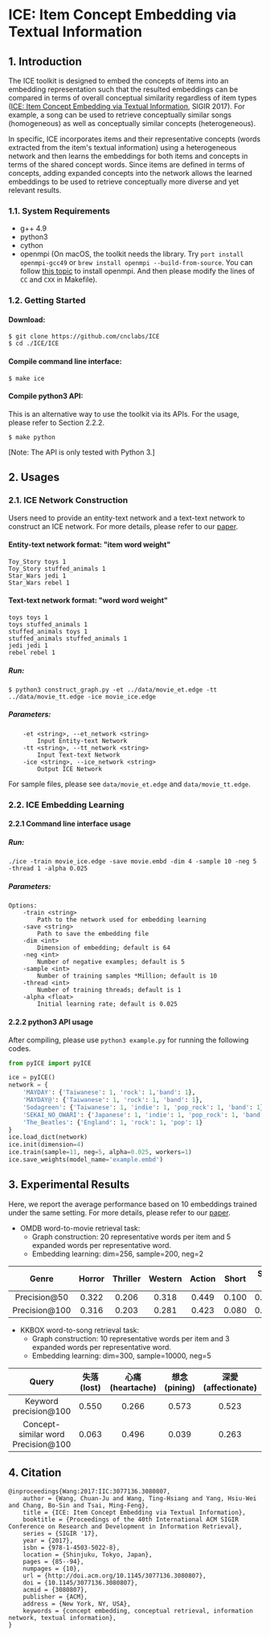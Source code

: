 # ICE: Item Concept Embedding via Textual Information
## 1. Introduction
The ICE toolkit is designed to embed the concepts of items into an embedding representation such that the resulted embeddings can be compared in terms of overall conceptual similarity regardless of item types ([ICE: Item Concept Embedding via Textual Information](http://dl.acm.org/citation.cfm?doid=3077136.3080807), SIGIR 2017). For example, a song can be used to retrieve conceptually similar songs (homogeneous) as well as conceptually similar concepts (heterogeneous).

In specific, ICE incorporates items and their representative concepts (words extracted from the item's textual information) using a heterogeneous network and then learns the embeddings for both items and concepts in terms of the shared concept words. Since items are defined in terms of concepts, adding expanded concepts into the network allows the learned embeddings to be used to retrieve conceptually more diverse and yet relevant results.

### 1.1. System Requirements
- g++ 4.9
- python3
- cython
- openmpi (On macOS, the toolkit needs the library. Try ```port install openmpi-gcc49``` or ```brew install openmpi --build-from-source```. You can follow [this topic](https://stackoverflow.com/questions/27930481/how-to-build-openmpi-with-homebrew-and-gcc-4-9m) to install openmpi. And then please modify the lines of `CC` and `CXX` in Makefile).

### 1.2. Getting Started
#### Download:
```
$ git clone https://github.com/cnclabs/ICE
$ cd ./ICE/ICE
```

#### Compile command line interface:
```
$ make ice
```
#### Compile python3 API:
This is an alternative way to use the toolkit via its APIs. For the usage, please refer to Section 2.2.2.
```
$ make python
```
[Note: The API is only tested with Python 3.]

## 2. Usages
### 2.1. ICE Network Construction
Users need to provide an entity-text network and a text-text network to construct an ICE network. For more details, please refer to our [paper](http://dl.acm.org/citation.cfm?doid=3077136.3080807).

#### Entity-text network format: "item word weight"
```
Toy_Story toys 1
Toy_Story stuffed_animals 1
Star_Wars jedi 1
Star_Wars rebel 1
```
#### Text-text network format: "word word weight"
```
toys toys 1
toys stuffed_animals 1
stuffed_animals toys 1
stuffed_animals stuffed_animals 1
jedi jedi 1
rebel rebel 1
```
##### Run:
```
$ python3 construct_graph.py -et ../data/movie_et.edge -tt ../data/movie_tt.edge -ice movie_ice.edge
```
##### Parameters:
```
    -et <string>, --et_network <string>
        Input Entity-text Network
    -tt <string>, --tt_network <string>
        Input Text-text Network
    -ice <string>, --ice_network <string>
        Output ICE Network
```
For sample files, please see `data/movie_et.edge` and `data/movie_tt.edge`.

### 2.2. ICE Embedding Learning
#### 2.2.1 Command line interface usage
##### Run:
```
./ice -train movie_ice.edge -save movie.embd -dim 4 -sample 10 -neg 5 -thread 1 -alpha 0.025
```
##### Parameters:
```
Options:
    -train <string>
        Path to the network used for embedding learning
    -save <string>
        Path to save the embedding file
    -dim <int>
        Dimension of embedding; default is 64
    -neg <int>
        Number of negative examples; default is 5
    -sample <int>
        Number of training samples *Million; default is 10
    -thread <int>
        Number of training threads; default is 1
    -alpha <float>
        Initial learning rate; default is 0.025
```


#### 2.2.2 python3 API usage
After compiling, please use `python3 example.py` for running the following codes.
```python
from pyICE import pyICE

ice = pyICE()
network = {
    'MAYDAY': {'Taiwanese': 1, 'rock': 1,'band': 1},
    'MAYDAY@': {'Taiwanese': 1, 'rock': 1, 'band': 1},
    'Sodagreen': {'Taiwanese': 1, 'indie': 1, 'pop_rock': 1, 'band': 1},
    'SEKAI_NO_OWARI': {'Japanese': 1, 'indie': 1, 'pop_rock': 1, 'band': 1},
    'The_Beatles': {'England': 1, 'rock': 1, 'pop': 1}
}
ice.load_dict(network)
ice.init(dimension=4)
ice.train(sample=11, neg=5, alpha=0.025, workers=1)
ice.save_weights(model_name='example.embd')
```

## 3. Experimental Results
Here, we report the average performance based on 10 embeddings trained under the same setting. For more details, please refer to our [paper](http://dl.acm.org/citation.cfm?doid=3077136.3080807).
- OMDB word-to-movie retrieval task:
    - Graph construction: 20 representative words per item and 5 expanded words per representative word.
    - Embedding learning: dim=256, sample=200, neg=2

|    Genre   | Horror | Thriller | Western | Action | Short | Sci-Fi | Average |
|:----------:|:------:|:--------:|:-------:|:------:|:-----:|:------:|:-------:|
| Precision@50  |  0.322 |   0.206  |  0.318  |  0.449 | 0.100 |  0.386 |  0.297  |
| Precision@100  |  0.316 |   0.203  |  0.281  |  0.423 | 0.080 |  0.382 |  0.281  |


- KKBOX word-to-song retrieval task:
    - Graph construction: 10 representative words per item and 3 expanded words per representative word.
    - Embedding learning: dim=300, sample=10000, neg=5

|Query|失落 (lost)|心痛 (heartache)|想念 (pining)|深愛 (affectionate)|難過 (sad)|回家 (home)|房間 (room)|海邊 (seaside)|火車 (train)|花園 (garden)|夕陽 (dusk)|日出 (sunrise)|日落 (sunset)|月亮 (moon)|黑夜 (night)|Average|
|:---:|:---:|:---:|:---:|:---:|:---:|:---:|:---:|:---:|:---:|:---:|:---:|:---:|:---:|:---:|:---:|:---:|
|Keyword precision@100|0.550|0.266|0.573|0.523|0.544|0.959|0.520|0.360|0.484|0.451|0.376|0.400|0.610|0.897|0.506|0.535|
|Concept-similar word Precision@100|0.063|0.496|0.039|0.263|0.033|0.086|0.049|0.110|0.026|0.000|0.111|0.711|0.506|0.361|0.017|0.191|

    
## 4. Citation
```
@inproceedings{Wang:2017:IIC:3077136.3080807,
    author = {Wang, Chuan-Ju and Wang, Ting-Hsiang and Yang, Hsiu-Wei and Chang, Bo-Sin and Tsai, Ming-Feng},
    title = {ICE: Item Concept Embedding via Textual Information},
    booktitle = {Proceedings of the 40th International ACM SIGIR Conference on Research and Development in Information Retrieval},
    series = {SIGIR '17},
    year = {2017},
    isbn = {978-1-4503-5022-8},
    location = {Shinjuku, Tokyo, Japan},
    pages = {85--94},
    numpages = {10},
    url = {http://doi.acm.org/10.1145/3077136.3080807},
    doi = {10.1145/3077136.3080807},
    acmid = {3080807},
    publisher = {ACM},
    address = {New York, NY, USA},
    keywords = {concept embedding, conceptual retrieval, information network, textual information},
} 
```

